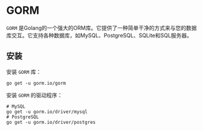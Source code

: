

# GORM

`GORM` 是Golang的一个强大的ORM库。它提供了一种简单干净的方式来与您的数据库交互。它支持各种数据库，如MySQL、PostgreSQL、SQLite和SQL服务器。

## 安装

安装 `GORM` 库：
```shell
go get -u gorm.io/gorm
```

安装 `GORM` 的驱动程序：
```shell
# MySQL
go get -u gorm.io/driver/mysql
# PostgreSQL
go get -u gorm.io/driver/postgres
```

